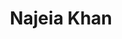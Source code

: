 ---
title: Najeia Khan
collection: members
layout: member.html
image: Najeia Khan.jpg
url: najeia-khan
---
